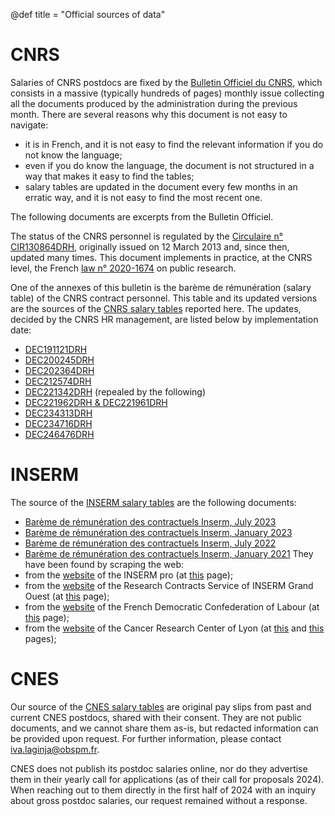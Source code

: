 @def title = "Official sources of data"

# CNRS

Salaries of CNRS postdocs are fixed by the [Bulletin Officiel du CNRS](https://www.cnrs.fr/fr/le-cnrs/bulletin-officiel), which consists in a massive (typically hundreds of pages) monthly issue collecting all the documents produced by the administration during the previous month.
There are several reasons why this document is not easy to navigate:
- it is in French, and it is not easy to find the relevant information if you do not know the language;
- even if you do know the language, the document is not structured in a way that makes it easy to find the tables;
- salary tables are updated in the document every few months in an erratic way, and it is not easy to find the most recent one.

The following documents are excerpts from the Bulletin Officiel.

The status of the CNRS personnel is regulated by the [Circulaire n° CIR130864DRH](/assets/excerpts/CNRS_2022_04_CIR130864DRH.pdf), originally issued on 12 March 2013 and, since then, updated many times.
This document implements in practice, at the CNRS level, the French [law n° 2020-1674](https://fr.wikipedia.org/wiki/Loi_de_programmation_de_la_recherche_pour_les_ann%C3%A9es_2021_%C3%A0_2030) on public research.

One of the annexes of this bulletin is the barème de rémunération (salary table) of the CNRS contract personnel.
This table and its updated versions are the sources of the [CNRS salary tables](/pages/salariesCNRS) reported here.
The updates, decided by the CNRS HR management, are listed below by implementation date:
- [DEC191121DRH](/assets/excerpts/CNRS_2019_04_DEC191121DRH.pdf)
- [DEC200245DRH](/assets/excerpts/CNRS_2020_03_DEC200245DRH.pdf)
- [DEC202364DRH](/assets/excerpts/CNRS_2021_01_DEC202364DRH.pdf)
- [DEC212574DRH](/assets/excerpts/CNRS_2021_07_DEC212574DRH.pdf)
- [DEC221342DRH](/assets/excerpts/CNRS_2022_07_DEC221342DRH_abrogée.pdf) (repealed by the following)
- [DEC221962DRH & DEC221961DRH](/assets/excerpts/CNRS_2022_11_DEC221962DRH_DEC221961DRH.pdf)
- [DEC234313DRH](/assets/excerpts/CNRS_2023_07_DEC234313DRH.pdf)
- [DEC234716DRH](/assets/excerpts/CNRS_2023_08_DEC234716DRH.pdf)
- [DEC246476DRH](/assets/excerpts/CNRS_2024_05_DEC246476DRH.pdf)


# INSERM

The source of the [INSERM salary tables](/pages/salariesINSERM) are the following documents:
- [Barème de rémunération des contractuels Inserm, July 2023](/assets/excerpts/INSERM_2023_07_BaremeCDD.pdf)
- [Barème de rémunération des contractuels Inserm, January 2023](/assets/excerpts/INSERM_2023_01_BaremeCDD.pdf)
- [Barème de rémunération des contractuels Inserm, July 2022](/assets/excerpts/INSERM_2022_07_BaremeCDD_credits-dEtat.pdf)
- [Barème de rémunération des contractuels Inserm, January 2021](/assets/excerpts/INSERM_2021_01_BaremeCDD.pdf)
They have been found by scraping the web:
- from the [website](https://pro.inserm.fr/) of the INSERM pro (at [this](https://pro.inserm.fr/rubriques/ressources-humaines/remuneration-principale/remuneration-principale-2) page); 
- from the [website](https://contrats-recherche.go.inserm.fr/) of the Research Contracts Service of INSERM Grand Ouest (at [this](https://contrats-recherche.go.inserm.fr/document-utiles-inserm-grand-ouest/) page); 
- from the [website](https://cfdt-recherche-epst.org/) of the French Democratic Confederation of Labour (at [this](https://cfdt-recherche-epst.org/?p=33244) page);
- from the [website](https://www.crcl.fr/) of the Cancer Research Center of Lyon (at [this](https://extranet.crcl.fr/wp-content/uploads/2023/02/baremes-CDD-01-07-2022_CDD-sur-projet-finances-sur-credits-dEtat.pdf) and [this](https://extranet.crcl.fr/wp-content/uploads/2021/05/2021-baremes-CDD-01-01-2021-1.pdf) pages);

# CNES

Our source of the [CNES salary tables](/pages/salariesCNES) are original pay slips from past and current CNES postdocs,
shared with their consent. They are not public documents, and we cannot share them as-is, but redacted information can
be provided upon request. For further information, please contact [iva.laginja@obspm.fr](mailto:iva.laginja@obspm.fr).

CNES does not publish its postdoc salaries online, nor do they advertise them in their yearly call for applications
(as of their call for proposals 2024). When reaching out to them directly in the first half of 2024 with an inquiry
about gross postdoc salaries, our request remained without a response.
